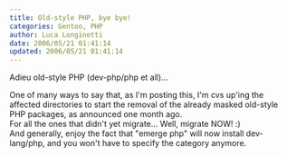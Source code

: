 ```yaml
---
title: Old-style PHP, bye bye!
categories: Gentoo, PHP
author: Luca Longinotti
date: 2006/05/21 01:41:14
updated: 2006/05/21 01:41:14
---
```

Adieu old-style PHP (dev-php/php et all)...

One of many ways to say that, as I'm posting this, I'm cvs up'ing the affected directories to start the removal
of the already masked old-style PHP packages, as announced one month ago.  
For all the ones that didn't yet migrate... Well, migrate NOW! :)  
And generally, enjoy the fact that "emerge php" will now install dev-lang/php, and you won't have to specify
the category anymore.
